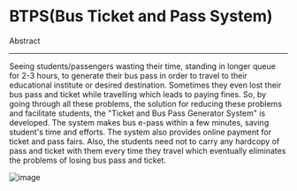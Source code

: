 # BTPS(Bus Ticket and Pass System)

 Abstract <hr>
Seeing students/passengers wasting their time, standing in longer queue for 2-3 hours, to generate their bus pass in order to travel to their educational institute or desired destination. 
Sometimes they even lost their bus pass and ticket while travelling which leads to paying fines.
So, by going through all these problems, the solution for reducing these problems and facilitate students, the "Ticket and Bus Pass Generator System" is developed.
The system makes bus e-pass within a few minutes, saving student's time and efforts. The system also provides online payment for ticket and pass fairs. 
Also, the students need not to carry any hardcopy of pass and ticket with them every time they travel which eventually eliminates the problems of losing bus pass and ticket.

![image](https://user-images.githubusercontent.com/61222981/196663977-fc8b0846-40b7-4a79-a5b5-17f49e89e802.png)
